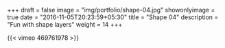 +++
draft = false
image = "img/portfolio/shape-04.jpg"
showonlyimage = true
date = "2016-11-05T20:23:59+05:30"
title = "Shape 04"
description = "Fun with shape layers"
weight = 14
+++

{{< vimeo 469761978 >}}
